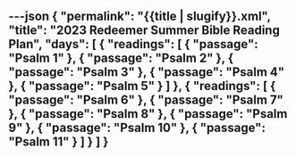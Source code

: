 ---json
{
"permalink": "{{title | slugify}}.xml",
  "title": "2023 Redeemer Summer Bible Reading Plan",
  "days": [
    {
      "readings": [
        {
          "passage": "Psalm 1"
        },
        {
          "passage": "Psalm 2"
        },
        {
          "passage": "Psalm 3"
        },
        {
          "passage": "Psalm 4"
        },
        {
          "passage": "Psalm 5"
        }
      ]
    },
    {
      "readings": [
        {
          "passage": "Psalm 6"
        },
        {
          "passage": "Psalm 7"
        },
        {
          "passage": "Psalm 8"
        },
        {
          "passage": "Psalm 9"
        },
        {
          "passage": "Psalm 10"
        },
        {
          "passage": "Psalm 11"
        }
      ]
    }
  ]
}
---
